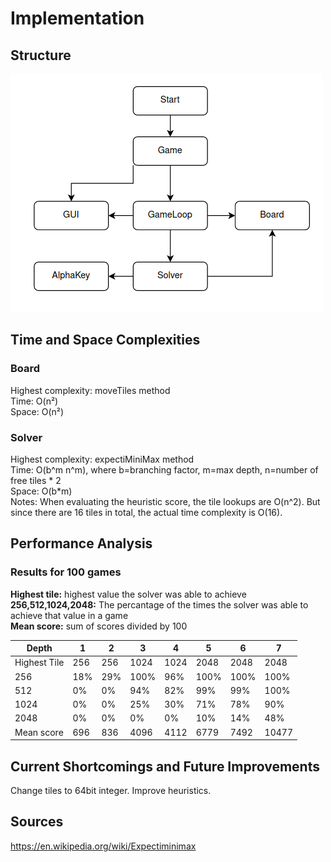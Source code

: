 # Implementation
## Structure
![](imgs/structure.png)

## Time and Space Complexities
### Board
Highest complexity: moveTiles method\
Time: O(n²)\
Space: O(n²)

### Solver
Highest complexity: expectiMiniMax method\
Time: O(b^m n^m), where b=branching factor, m=max depth, n=number of free tiles * 2\
Space: O(b*m)\
Notes: When evaluating the heuristic score, the tile lookups are O(n^2). But since there are 16 tiles in total, the actual time complexity is O(16).

## Performance Analysis
### Results for 100 games
**Highest tile:** highest value the solver was able to achieve\
**256,512,1024,2048:** The percantage of the times the solver was able to achieve that value in a game\
**Mean score:** sum of scores divided by 100

| Depth        | 1   | 2   | 3    | 4    | 5    | 6    | 7     |
|--------------|-----|-----|------|------|------|------|-------|
| Highest Tile | 256 | 256 | 1024 | 1024 | 2048 | 2048 | 2048  |
| 256          | 18% | 29% | 100% | 96%  | 100% | 100% | 100%  |
| 512          | 0%  | 0%  | 94%  | 82%  | 99%  | 99%  | 100%  |
| 1024         | 0%  | 0%  | 25%  | 30%  | 71%  | 78%  | 90%   |
| 2048         | 0%  | 0%  | 0%   | 0%   | 10%  | 14%  | 48%   |
| Mean score   | 696 | 836 | 4096 | 4112 | 6779 | 7492 | 10477 |

## Current Shortcomings and Future Improvements
Change tiles to 64bit integer. Improve heuristics.

## Sources
https://en.wikipedia.org/wiki/Expectiminimax